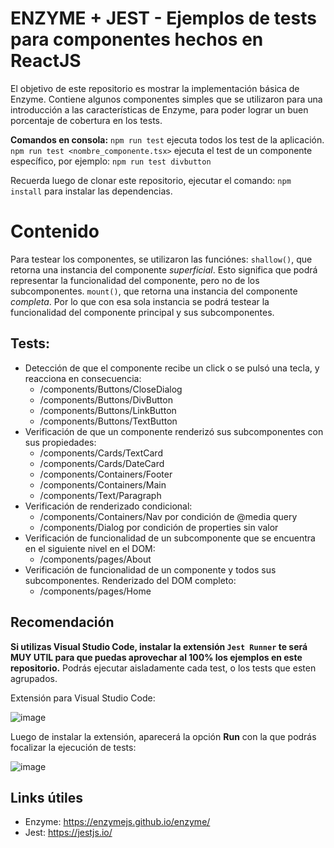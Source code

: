 # ENZYME + JEST - Ejemplos de tests para componentes hechos en ReactJS

El objetivo de este repositorio es mostrar la implementación básica de Enzyme. Contiene algunos componentes simples que se utilizaron para una introducción a las características de Enzyme, para poder lograr un buen porcentaje de cobertura en los tests.

**Comandos en consola:**
``` npm run test ``` ejecuta todos los test de la aplicación.
``` npm run test <nombre_componente.tsx>``` ejecuta el test de un componente específico, por ejemplo: ``` npm run test divbutton ```

Recuerda luego de clonar este repositorio, ejecutar el comando: ``` npm install ``` para instalar las dependencias.

# Contenido

Para testear los componentes, se utilizaron las funciónes:
```shallow()```, que retorna una instancia del componente *superficial*. Esto significa que podrá representar la funcionalidad del componente, pero no de los subcomponentes.
```mount()```, que retorna una instancia del componente *completa*. Por lo que con esa sola instancia se podrá testear la funcionalidad del componente principal y sus subcomponentes.

## Tests:
* Detección de que el componente recibe un click o se pulsó una tecla, y reacciona en consecuencia:
    * /components/Buttons/CloseDialog
    * /components/Buttons/DivButton
    * /components/Buttons/LinkButton
    * /components/Buttons/TextButton
* Verificación de que un componente renderizó sus subcomponentes con sus propiedades:
    * /components/Cards/TextCard
    * /components/Cards/DateCard
    * /components/Containers/Footer
    * /components/Containers/Main
    * /components/Text/Paragraph
* Verificación de renderizado condicional:
    * /components/Containers/Nav  por condición de @media query
    * /components/Dialog  por condición de properties sin valor
* Verificación de funcionalidad de un subcomponente que se encuentra en el siguiente nivel en el DOM:
    * /components/pages/About
* Verificación de funcionalidad de un componente y todos sus subcomponentes. Renderizado del DOM completo:
    * /components/pages/Home

## Recomendación

**Si utilizas Visual Studio Code, instalar la extensión ``` Jest Runner ``` te será MUY UTIL para que puedas aprovechar al 100% los ejemplos en este repositorio.** Podrás ejecutar aisladamente cada test, o los tests que esten agrupados.

Extensión para Visual Studio Code:

![image](https://github.com/marcegdv/demo-jest/blob/master/jestRunnerExtension.jpg?raw=true)

Luego de instalar la extensión, aparecerá la opción **Run** con la que podrás focalizar la ejecución de tests:

![image](https://raw.githubusercontent.com/marcegdv/demo-jest/master/jestRunnerRunOption.jpg)

## Links útiles
* Enzyme: https://enzymejs.github.io/enzyme/
* Jest: https://jestjs.io/

